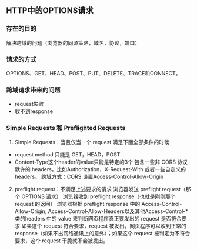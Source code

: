 ## HTTP中的OPTIONS请求

### 存在的目的
解决跨域的问题（浏览器的同源策略，域名，协议，端口）

### 请求的方式
OPTIONS、GET、HEAD、POST、PUT、DELETE、TRACE和CONNECT。

### 跨域请求带来的问题
* request失败
* 收不到response

### Simple Requests 和 Preflighted Requests 
1. Simple Requests：当且仅当一个 request 满足下面全部条件的时候
* request method 只能是 GET，HEAD，POST
* Content-Type这个header的value只能是特定的3个
包含一些非 CORS 协议默许的 headers，比如Authorization，X-Request-With 或者一些自定义的headers。
跨域方式：CORS  设置Access-Control-Allow-Origin

2. preflight request：不满足上述要求的请求
浏览器发送 preflight request（那个 OPTIONS 请求）
浏览器收到 preflight response（也就是刚刚那个 request 的返回）
浏览器根据 preflight response 中的 Access-Control-Allow-Origin, Access-Control-Allow-Headers以及其他Access-Control-*类的headers 中的 value 来判断网页程序真正要发出的 request 是否符合要求
如果这个 request 符合要求，request 被发出，网页程序可以收到正常的 response（如果不出网络通讯上的意外）；如果这个 request 被判定为不符合要求，这个 request 干脆就不会被发出。